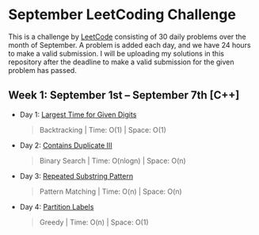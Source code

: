 # September LeetCoding Challenge

This is a challenge by [LeetCode](https://leetcode.com/explore/featured/card/september-leetcoding-challenge/) consisting of 30 daily problems over the month of September. A problem is added each day, and we have 24 hours to make a valid submission. I will be uploading my solutions in this repository after the deadline to make a valid submission for the given problem has passed.


## Week 1: September 1st – September 7th [C++]

* Day 1: [Largest Time for Given Digits](https://leetcode.com/explore/featured/card/september-leetcoding-challenge/554/week-1-september-1st-september-7th/3445/)

    > Backtracking | 
    > Time: O(1) |
    > Space: O(1)

* Day 2: [Contains Duplicate III](https://leetcode.com/explore/featured/card/september-leetcoding-challenge/554/week-1-september-1st-september-7th/3446/)

    > Binary Search | 
    > Time: O(nlogn) |
    > Space: O(n)

* Day 3: [Repeated Substring Pattern](https://leetcode.com/explore/featured/card/september-leetcoding-challenge/554/week-1-september-1st-september-7th/3447/)

    > Pattern Matching | 
    > Time: O(n) |
    > Space: O(n)

* Day 4: [Partition Labels](https://leetcode.com/explore/featured/card/september-leetcoding-challenge/554/week-1-september-1st-september-7th/3448/)

    > Greedy | 
    > Time: O(n) |
    > Space: O(1)